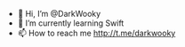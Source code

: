 - 👋 Hi, I’m @DarkWooky
- 🌱 I’m currently learning Swift
- 📫 How to reach me http://t.me/darkwooky

<!---
DarkWooky/DarkWooky is a ✨ special ✨ repository because its `README.md` (this file) appears on your GitHub profile.
You can click the Preview link to take a look at your changes.
--->
